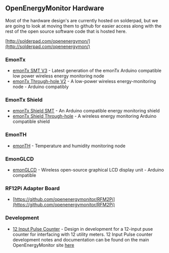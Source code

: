 ## OpenEnergyMonitor Hardware

Most of the hardware design's are currently hosted on solderpad, but we are going to look at moving them to github for easier access along with the rest of the open source software code that is hosted here.

[http://solderpad.com/openenergymon/](http://solderpad.com/openenergymon/)

### EmonTx

- [emonTx SMT V3](http://solderpad.com/openenergymon/emontxv3) - Latest generation of the emonTx Arduino compatible low power wireless energy monitoring node
- [emonTx Through-hole V2](http://solderpad.com/openenergymon/emontx) - A low-power wireless energy-monitoring node - Arduino compatibly

### EmonTx Shield

- [emonTx Shield SMT](http://solderpad.com/openenergymon/emontx-shield-smt) - An Arduino compatible energy monitoring shield
- [emonTx Shield Through-hole](http://solderpad.com/openenergymon/emontx-shield) - A wireless energy monitoring Arduino compatible shield

### EmonTH

- [emonTH](http://solderpad.com/openenergymon/emonth) - Temperature and humidity monitoring node

### EmonGLCD

- [emonGLCD](http://solderpad.com/openenergymon/emonglcd) - Wireless open-source graphical LCD display unit - Arduino compatible

### RF12Pi Adapter Board

- [https://github.com/openenergymonitor/RFM2Pi](https://github.com/openenergymonitor/RFM2Pi)

### Development

- [12 Input Pulse Counter](http://solderpad.com/openenergymon/12-input-pulse-counter/) - Design in development for a 12-input puse counter for interfacing with 12 utility meters. 12 Input Pulse counter development notes and documentation can be found on the main OpenEnergyMonitor site [here](http://openenergymonitor.org/emon/buildingblocks/12-input-pulse-counting)

